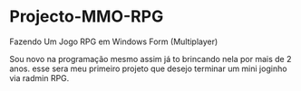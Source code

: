 # Projecto-MMO-RPG
Fazendo Um Jogo RPG em Windows Form (Multiplayer)

Sou novo na programação mesmo assim já to brincando nela por mais de 2 anos.
esse sera meu primeiro projeto que desejo terminar um mini joginho via radmin RPG.
